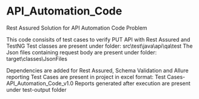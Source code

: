 # API_Automation_Code
Rest Assured Solution for API Automation Code Problem

This code consisits of test cases to verify PUT API with Rest Assured and TestNG
Test classes are present under folder: src\test\java\api\qa\test
The Json files containing request body are present under folder: target\classes\JsonFiles

Dependencies are added for Rest Assured, Schema Validation and Allure reporting
Test Cases are present in project in excel format: Test Cases-API_Automation_Code_v1.0
Reports generated after execution are present under test-output folder
